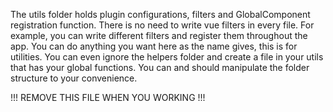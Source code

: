 The utils folder holds plugin configurations, filters and GlobalComponent registration function. There is no need to write vue filters in every file. For example, you can write different filters and register them throughout the app. You can do anything you want here as the name gives, this is for utilities. You can even ignore the helpers folder and create a file in your utils that has your global functions. You can and should manipulate the folder structure to your convenience.

!!! REMOVE THIS FILE WHEN YOU WORKING !!!